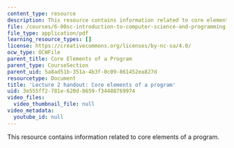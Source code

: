 ```yaml
---
content_type: resource
description: This resource contains information related to core elements of a program.
file: /courses/6-00sc-introduction-to-computer-science-and-programming-spring-2011/3e555ff2781e620d8659f34488769974_MIT6_00SCS11_lec02.pdf
file_type: application/pdf
learning_resource_types: []
license: https://creativecommons.org/licenses/by-nc-sa/4.0/
ocw_type: OCWFile
parent_title: Core Elements of a Program
parent_type: CourseSection
parent_uid: 5a8ad51b-351a-4b3f-0c09-861452ea827d
resourcetype: Document
title: 'Lecture 2 handout: Core elements of a program'
uid: 3e555ff2-781e-620d-8659-f34488769974
video_files:
  video_thumbnail_file: null
video_metadata:
  youtube_id: null
---
```

This resource contains information related to core elements of a program.